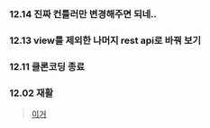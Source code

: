### 12.14 진짜 컨틀러만 변경해주면 되네..

### 12.13 view를 제외한 나머지 rest api로 바꿔 보기
 
### 12.11 클론코딩 종료

### 12.02 재활
> [이거](https://www.inflearn.com/course/%EC%8A%A4%ED%94%84%EB%A7%81-JPA-%EC%9B%B9%EC%95%B1/dashboard)